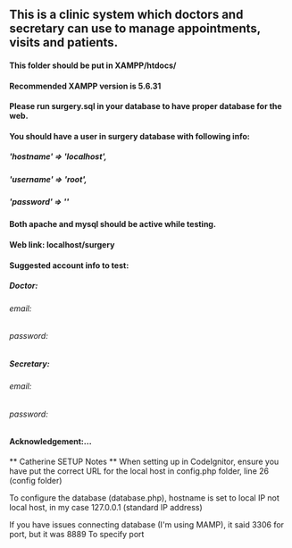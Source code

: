 ## This is a clinic system which doctors and secretary can use to manage appointments, visits and patients.
#### This folder should be put in XAMPP/htdocs/
#### Recommended XAMPP version is 5.6.31
#### Please run surgery.sql in your database to have proper database for the web.
#### You should have a user in surgery database with following info:
#####    'hostname' => 'localhost',
##### 	'username' => 'root',
##### 	'password' => ''
#### Both apache and mysql should be active while testing.
#### Web link: localhost/surgery
#### Suggested account info to test:
##### Doctor:
###### email:
###### password:
##### Secretary:
###### email:
###### password:
#### Acknowledgement:...


** Catherine SETUP Notes **
When setting up in CodeIgnitor, ensure you have put the correct URL for the local host in config.php folder, line 26 (config folder)

To configure the database (database.php), hostname is set to local IP not local host, in my case 127.0.0.1 (standard IP address)

If you have issues connecting database (I'm using MAMP), it said 3306 for port, but it was 8889
To specify port
